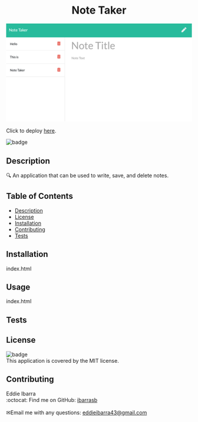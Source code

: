 <h1 align="center">Note Taker</h1>

![Note Taker App](./notetaker.png)

Click to deploy [here](https://eduardo-notetaker.herokuapp.com/).


![badge](https://img.shields.io/badge/license-MIT-brightgreen)<br />
## Description
🔍 An application that can be used to write, save, and delete notes. 
## Table of Contents
- [Description](#description)
- [License](#license)
- [Installation](#Installation)
- [Contributing](#contributing)
- [Tests](#Tests)
## Installation
index.html
## Usage
index.html
## Tests

## License
![badge](https://img.shields.io/badge/license-MIT-brightgreen)
<br />
This application is covered by the MIT license. 
## Contributing
Eddie Ibarra
<br />
:octocat: Find me on GitHub: [ibarrasb](https://github.com/ibarrasb)<br />
<br />
✉Email me with any questions: eddieibarra43@gmail.com<br /><br />
